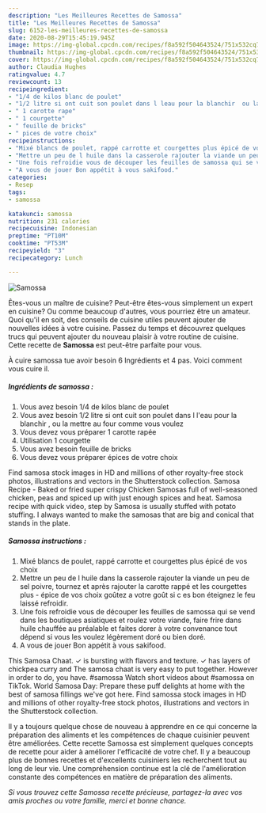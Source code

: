 ```yaml
---
description: "Les Meilleures Recettes de Samossa"
title: "Les Meilleures Recettes de Samossa"
slug: 6152-les-meilleures-recettes-de-samossa
date: 2020-08-29T15:45:19.945Z
image: https://img-global.cpcdn.com/recipes/f8a592f504643524/751x532cq70/samossa-photo-principale-de-la-recette.jpg
thumbnail: https://img-global.cpcdn.com/recipes/f8a592f504643524/751x532cq70/samossa-photo-principale-de-la-recette.jpg
cover: https://img-global.cpcdn.com/recipes/f8a592f504643524/751x532cq70/samossa-photo-principale-de-la-recette.jpg
author: Claudia Hughes
ratingvalue: 4.7
reviewcount: 13
recipeingredient:
- "1/4 de kilos blanc de poulet"
- "1/2 litre si ont cuit son poulet dans l leau pour la blanchir  ou la mettre au four comme vous voulez"
- " 1 carotte rape"
- " 1 courgette"
- " feuille de bricks"
- " pices de votre choix"
recipeinstructions:
- "Mixé blancs de poulet, rappé carrotte et courgettes plus épicé de vos choix"
- "Mettre un peu de l huile dans la casserole rajouter la viande un peu de sel poivre, tournez et après rajouter la carotte rappé et les courgettes plus  épice de vos choix goûtez a votre goût si c es bon éteignez le feu laissé refroidir."
- "Une fois refroidie vous de découper les feuilles de samossa qui se vend dans les boutiques asiatiques et roulez votre viande, faire frire dans huile chauffée au préalable et faites dorer à votre convenance tout dépend si vous les voulez légèrement doré ou bien doré."
- "A vous de jouer Bon appétit à vous sakifood."
categories:
- Resep
tags:
- samossa

katakunci: samossa 
nutrition: 231 calories
recipecuisine: Indonesian
preptime: "PT10M"
cooktime: "PT53M"
recipeyield: "3"
recipecategory: Lunch

---
```



![Samossa](https://img-global.cpcdn.com/recipes/f8a592f504643524/751x532cq70/samossa-photo-principale-de-la-recette.jpg)

Êtes-vous un maître de cuisine? Peut-être êtes-vous simplement un expert en cuisine? Ou comme beaucoup d'autres, vous pourriez être un amateur. Quoi qu'il en soit, des conseils de cuisine utiles peuvent ajouter de nouvelles idées à votre cuisine. Passez du temps et découvrez quelques trucs qui peuvent ajouter du nouveau plaisir à votre routine de cuisine. Cette recette de <strong> Samossa </strong> est peut-être parfaite pour vous.

<!--inarticleads1-->

À cuire samossa tue avoir besoin 6 Ingrédients et 4 pas. Voici comment vous cuire il.

##### Ingrédients de samossa :

1. Vous avez besoin 1/4 de kilos blanc de poulet
1. Vous avez besoin 1/2 litre si ont cuit son poulet dans l l&#39;eau pour la blanchir , ou la mettre au four comme vous voulez
1. Vous devez vous préparer  1 carotte rapée
1. Utilisation  1 courgette
1. Vous avez besoin  feuille de bricks
1. Vous devez vous préparer  épices de votre choix


Find samosa stock images in HD and millions of other royalty-free stock photos, illustrations and vectors in the Shutterstock collection. Samosa Recipe - Baked or fried super crispy Chicken Samosas full of well-seasoned chicken, peas and spiced up with just enough spices and heat. Samosa recipe with quick video, step by Samosa is usually stuffed with potato stuffing. I always wanted to make the samosas that are big and conical that stands in the plate. 

<!--inarticleads2-->

##### Samossa instructions :

1. Mixé blancs de poulet, rappé carrotte et courgettes plus épicé de vos choix
1. Mettre un peu de l huile dans la casserole rajouter la viande un peu de sel poivre, tournez et après rajouter la carotte rappé et les courgettes plus  - épice de vos choix goûtez a votre goût si c es bon éteignez le feu laissé refroidir.
1. Une fois refroidie vous de découper les feuilles de samossa qui se vend dans les boutiques asiatiques et roulez votre viande, faire frire dans huile chauffée au préalable et faites dorer à votre convenance tout dépend si vous les voulez légèrement doré ou bien doré.
1. A vous de jouer Bon appétit à vous sakifood.


This Samosa Chaat. ✓ is bursting with flavors and texture. ✓ has layers of chickpea curry and The samosa chaat is very easy to put together. However in order to do, you have. #samossa Watch short videos about #samossa on TikTok. World Samosa Day: Prepare these puff delights at home with the best of samosa fillings we&#39;ve got here. Find samossa stock images in HD and millions of other royalty-free stock photos, illustrations and vectors in the Shutterstock collection. 

<!--inarticleads1-->

<p>
Il y a toujours quelque chose de nouveau à apprendre en ce qui concerne la préparation des aliments et les compétences de chaque cuisinier peuvent être améliorées. Cette recette Samossa est simplement quelques concepts de recette pour aider à améliorer l'efficacité de votre chef. Il y a beaucoup plus de bonnes recettes et d'excellents cuisiniers les recherchent tout au long de leur vie. Une compréhension continue est la clé de l'amélioration constante des compétences en matière de préparation des aliments.
</p>

<p>
<i>Si vous trouvez cette Samossa recette précieuse, partagez-la avec vos amis proches ou votre famille, merci et bonne chance.</i>
</p>
